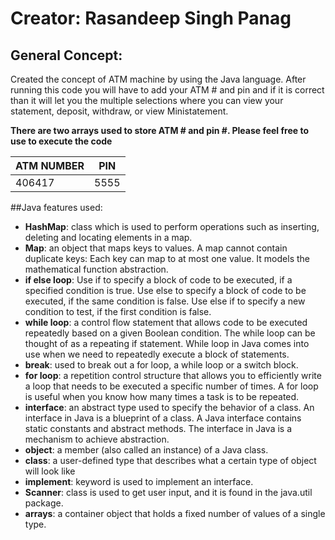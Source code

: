 # Creator: Rasandeep Singh Panag

## General Concept:
Created the concept of ATM machine by using the Java language. After running this code you will have to add your ATM # and pin and if it is correct than it will let you the multiple selections where you can view your statement, deposit, withdraw, or view Ministatement.

**There are two arrays used to store ATM # and pin #. Please feel free to use to execute the code**

| ATM NUMBER | PIN |
| --- | --- |
| 406417 | 5555 |

##Java features used:
- **HashMap**: class which is used to perform operations such as inserting, deleting and locating elements in a map.
- **Map**: an object that maps keys to values. A map cannot contain duplicate keys: Each key can map to at most one value. It models the mathematical function abstraction.  
- **if else loop**: Use if to specify a block of code to be executed, if a specified condition is true. Use else to specify a block of code to be executed, if the same condition is false. Use else if to specify a new condition to test, if the first condition is false.  
- **while loop**: a control flow statement that allows code to be executed repeatedly based on a given Boolean condition. The while loop can be thought of as a repeating if statement. While loop in Java comes into use when we need to repeatedly execute a block of statements.  
- **break**: used to break out a for loop, a while loop or a switch block.  
- **for loop**: a repetition control structure that allows you to efficiently write a loop that needs to be executed a specific number of times. A for loop is useful when you know how many times a task is to be repeated.  
- **interface**: an abstract type used to specify the behavior of a class. An interface in Java is a blueprint of a class. A Java interface contains static constants and abstract methods. The interface in Java is a mechanism to achieve abstraction.
- **object**: a member (also called an instance) of a Java class.  
- **class**: a user-defined type that describes what a certain type of object will look like
- **implement**: keyword is used to implement an interface.  
- **Scanner**: class is used to get user input, and it is found in the java.util package.  
- **arrays**: a container object that holds a fixed number of values of a single type.
